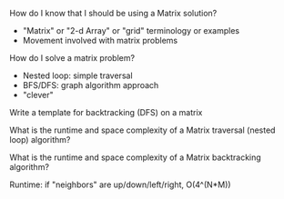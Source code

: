 How do I know that I should be using a Matrix solution?

- "Matrix" or "2-d Array" or "grid" terminology or examples
- Movement involved with matrix problems

How do I solve a matrix problem?

- Nested loop: simple traversal
- BFS/DFS: graph algorithm approach
- "clever"

Write a template for backtracking (DFS) on a matrix

What is the runtime and space complexity of a Matrix traversal
(nested loop) algorithm?

What is the runtime and space complexity of a Matrix backtracking algorithm?

Runtime: if "neighbors" are up/down/left/right, O(4^(N\*M))
